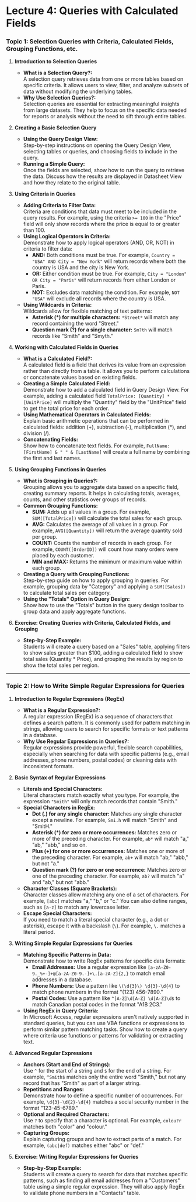 # Lecture 4: Queries with Calculated Fields

### **Topic 1: Selection Queries with Criteria, Calculated Fields, Grouping Functions, etc.**

1. **Introduction to Selection Queries**
   - **What is a Selection Query?:**  
     A selection query retrieves data from one or more tables based on specific criteria. It allows users to view, filter, and analyze subsets of data without modifying the underlying tables.
   - **Why Use Selection Queries?:**  
     Selection queries are essential for extracting meaningful insights from large datasets. They help to focus on the specific data needed for reports or analysis without the need to sift through entire tables.

2. **Creating a Basic Selection Query**
   - **Using the Query Design View:**  
     Step-by-step instructions on opening the Query Design View, selecting tables or queries, and choosing fields to include in the query.
   - **Running a Simple Query:**  
     Once the fields are selected, show how to run the query to retrieve the data. Discuss how the results are displayed in Datasheet View and how they relate to the original table.

3. **Using Criteria in Queries**
   - **Adding Criteria to Filter Data:**  
     Criteria are conditions that data must meet to be included in the query results. For example, using the criteria `>= 100` in the "Price" field will only show records where the price is equal to or greater than 100.
   - **Using Logical Operators in Criteria:**  
     Demonstrate how to apply logical operators (AND, OR, NOT) in criteria to filter data:
     - **AND:** Both conditions must be true. For example, `Country = "USA" AND City = "New York"` will return records where both the country is USA and the city is New York.
     - **OR:** Either condition must be true. For example, `City = "London" OR City = "Paris"` will return records from either London or Paris.
     - **NOT:** Excludes data matching the condition. For example, `NOT "USA"` will exclude all records where the country is USA.
   - **Using Wildcards in Criteria:**  
     Wildcards allow for flexible matching of text patterns:
     - **Asterisk (*) for multiple characters:** `*Street*` will match any record containing the word "Street."
     - **Question mark (?) for a single character:** `Sm?th` will match records like "Smith" and "Smyth."

4. **Working with Calculated Fields in Queries**
   - **What is a Calculated Field?:**  
     A calculated field is a field that derives its value from an expression rather than directly from a table. It allows you to perform calculations or concatenate values based on existing fields.
   - **Creating a Simple Calculated Field:**  
     Demonstrate how to add a calculated field in Query Design View. For example, adding a calculated field `TotalPrice: [Quantity] * [UnitPrice]` will multiply the "Quantity" field by the "UnitPrice" field to get the total price for each order.
   - **Using Mathematical Operators in Calculated Fields:**  
     Explain basic arithmetic operations that can be performed in calculated fields: addition (+), subtraction (-), multiplication (*), and division (/).
   - **Concatenating Fields:**  
     Show how to concatenate text fields. For example, `FullName: [FirstName] & " " & [LastName]` will create a full name by combining the first and last names.

5. **Using Grouping Functions in Queries**
   - **What is Grouping in Queries?:**  
     Grouping allows you to aggregate data based on a specific field, creating summary reports. It helps in calculating totals, averages, counts, and other statistics over groups of records.
   - **Common Grouping Functions:**
     - **SUM:** Adds up all values in a group. For example, `SUM([TotalPrice])` will calculate the total sales for each group.
     - **AVG:** Calculates the average of all values in a group. For example, `AVG([Quantity])` will return the average quantity sold per group.
     - **COUNT:** Counts the number of records in each group. For example, `COUNT([OrderID])` will count how many orders were placed by each customer.
     - **MIN and MAX:** Returns the minimum or maximum value within each group.
   - **Creating a Query with Grouping Functions:**  
     Step-by-step guide on how to apply grouping in queries. For example, grouping data by "Category" and applying a `SUM([Sales])` to calculate total sales per category.
   - **Using the "Totals" Option in Query Design:**  
     Show how to use the "Totals" button in the query design toolbar to group data and apply aggregate functions.

6. **Exercise: Creating Queries with Criteria, Calculated Fields, and Grouping**
   - **Step-by-Step Example:**  
     Students will create a query based on a "Sales" table, applying filters to show sales greater than $100, adding a calculated field to show total sales (Quantity * Price), and grouping the results by region to show the total sales per region.

---

### **Topic 2: How to Write Simple Regular Expressions for Queries**

1. **Introduction to Regular Expressions (RegEx)**
   - **What is a Regular Expression?:**  
     A regular expression (RegEx) is a sequence of characters that defines a search pattern. It is commonly used for pattern matching in strings, allowing users to search for specific formats or text patterns in a database.
   - **Why Use Regular Expressions in Queries?:**  
     Regular expressions provide powerful, flexible search capabilities, especially when searching for data with specific patterns (e.g., email addresses, phone numbers, postal codes) or cleaning data with inconsistent formats.

2. **Basic Syntax of Regular Expressions**
   - **Literals and Special Characters:**  
     Literal characters match exactly what you type. For example, the expression `"Smith"` will only match records that contain "Smith."
   - **Special Characters in RegEx:**  
     - **Dot (.) for any single character:** Matches any single character except a newline. For example, `Smi.h` will match "Smith" and "SmitH."
     - **Asterisk (*) for zero or more occurrences:** Matches zero or more of the preceding character. For example, `ab*` will match "a," "ab," "abb," and so on.
     - **Plus (+) for one or more occurrences:** Matches one or more of the preceding character. For example, `ab+` will match "ab," "abb," but not "a."
     - **Question mark (?) for zero or one occurrence:** Matches zero or one of the preceding character. For example, `ab?` will match "a" and "ab," but not "abb."
   - **Character Classes (Square Brackets):**  
     Character classes allow matching any one of a set of characters. For example, `[abc]` matches "a," "b," or "c." You can also define ranges, such as `[a-z]` to match any lowercase letter.
   - **Escape Special Characters:**  
     If you need to match a literal special character (e.g., a dot or asterisk), escape it with a backslash (`\`). For example, `\.` matches a literal period.

3. **Writing Simple Regular Expressions for Queries**
   - **Matching Specific Patterns in Data:**  
     Demonstrate how to write RegEx patterns for specific data formats:
     - **Email Addresses:** Use a regular expression like `[a-zA-Z0-9._%+-]+@[a-zA-Z0-9.-]+\.[a-zA-Z]{2,}` to match email addresses in a database.
     - **Phone Numbers:** Use a pattern like `\(\d{3}\) \d{3}-\d{4}` to match phone numbers in the format "(123) 456-7890."
     - **Postal Codes:** Use a pattern like `^[A-Z]\d[A-Z] \d[A-Z]\d$` to match Canadian postal codes in the format "A1B 2C3."
   - **Using RegEx in Query Criteria:**  
     In Microsoft Access, regular expressions aren't natively supported in standard queries, but you can use VBA functions or expressions to perform similar pattern matching tasks. Show how to create a query where criteria use functions or patterns for validating or extracting text.
   
4. **Advanced Regular Expressions**
   - **Anchors (Start and End of Strings):**  
     Use `^` for the start of a string and `$` for the end of a string. For example, `^Smith$` matches only the entire word "Smith," but not any record that has "Smith" as part of a larger string.
   - **Repetitions and Ranges:**  
     Demonstrate how to define a specific number of occurrences. For example, `\d{3}-\d{2}-\d{4}` matches a social security number in the format "123-45-6789."
   - **Optional and Required Characters:**  
     Use `?` to specify that a character is optional. For example, `colou?r` matches both "color" and "colour."
   - **Capturing Groups:**  
     Explain capturing groups and how to extract parts of a match. For example, `(abc|def)` matches either "abc" or "def."

5. **Exercise: Writing Regular Expressions for Queries**
   - **Step-by-Step Example:**  
     Students will create a query to search for data that matches specific patterns, such as finding all email addresses from a "Customers" table using a simple regular expression. They will also apply RegEx to validate phone numbers in a "Contacts" table.
